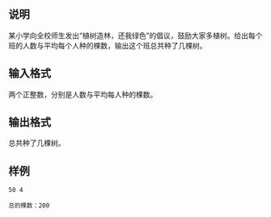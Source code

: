 <h2>说明</h2>

某小学向全校师生发出“植树造林，还我绿色”的倡议，鼓励大家多植树。给出每个班的人数与平均每个人种的棵数，输出这个班总共种了几棵树。
<h2>输入格式</h2>

两个正整数，分别是人数与平均每人种的棵数。

<h2>输出格式</h2>

总共种了几棵树。

<h2>样例</h2>
<pre><code class="language-input1">50 4</code></pre><pre><code class="language-output1">总的棵数：200</code></pre>
